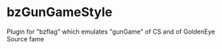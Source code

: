 bzGunGameStyle
==============

Plugin for "bzflag" which emulates "gunGame" of CS and of GoldenEye Source fame